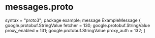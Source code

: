 # messages.proto
syntax = "proto3";  package example;  message ExampleMessage {     google.protobuf.StringValue fetcher = 130;     google.protobuf.StringValue proxy_enabled = 131;     google.protobuf.StringValue proxy_auth = 132; }
